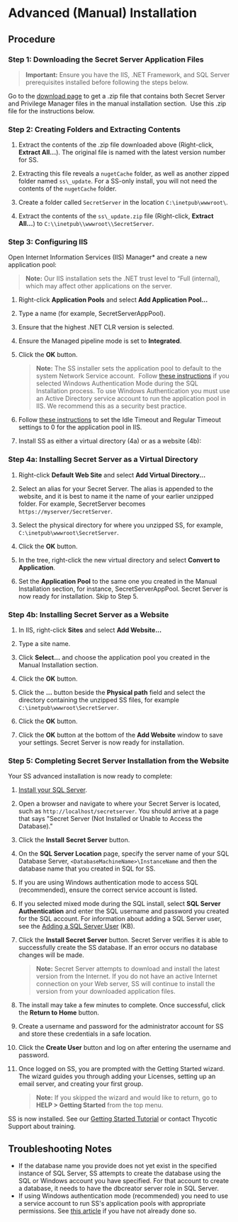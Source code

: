 [title]: # (Advanced Installation)
[tags]: # (Install)
[priority]: # (1000)

# Advanced (Manual) Installation

## Procedure

### Step 1: Downloading the Secret Server Application Files

> **Important:** Ensure you have the IIS, .NET Framework, and SQL Server prerequisites installed before following the steps below.

Go to the [download page](https://thycotic.force.com/support/s/download-onprem) to get a .zip file that contains both Secret Server and Privilege Manager files in the manual installation section.  Use this .zip file for the instructions below.

### Step 2: Creating Folders and Extracting Contents

1. Extract the contents of the .zip file downloaded above (Right-click, **Extract All\...**). The original file is named with the latest version number for SS.

1. Extracting this file reveals a `nugetCache` folder, as well as another zipped folder named `ss\_update`. For a SS-only install, you will not need the contents of the `nugetCache` folder.

1. Create a folder called `SecretServer` in the location `C:\inetpub\wwwroot\`.

1. Extract the contents of the `ss\_update.zip` file (Right-click, **Extract All\...**) to `C:\\inetpub\\wwwroot\\SecretServer`.

### Step 3: Configuring IIS

Open Internet Information Services (IIS) Manager* and create a new application pool:

> **Note:** Our IIS installation sets the .NET trust level to “Full (internal), which may affect other applications on the server.

1. Right-click **Application Pools** and select **Add Application Pool\...**

1. Type a name (for example, SecretServerAppPool).

1. Ensure that the highest .NET CLR version is selected.

1. Ensure the Managed pipeline mode is set to **Integrated**.

1. Click the **OK** button.

   > **Note:** The SS installer sets the application pool to default to the system Network Service account.  Follow [these instructions](https://thycotic.force.com/support/s/article/Best-Adv-Install-Using-a-Service-Account-to-Run-IIS-App-Pool-and-SQL-DB) if you selected Windows Authentication Mode during the SQL Installation process. To use Windows Authentication you must use an Active Directory service account to run the application pool in IIS. We recommend this as a security best practice.

1. Follow [these instructions](https://thycotic.force.com/support/s/article/Changing-IIS-to-not-stop-worker-process-in-IIS-7-and-8) to set the Idle Timeout and Regular Timeout settings to 0 for the application pool in IIS.

1. Install SS as either a virtual directory (4a) or as a website (4b):

### Step 4a: Installing Secret Server as a Virtual Directory

1. Right-click **Default Web Site** and select **Add Virtual Directory...**

1. Select an alias for your Secret Server. The alias is appended to the website, and it is best to name it the name of your earlier unzipped folder. For example, SecretServer becomes `https://myserver/SecretServer`.

1. Select the physical directory for where you unzipped SS, for example, `C:\inetpub\wwwroot\SecretServer`.

1. Click the **OK** button.

1. In the tree, right-click the new virtual directory and select **Convert to Application**.

1. Set the **Application Pool** to the same one you created in the Manual Installation section, for instance, SecretServerAppPool. Secret Server is now ready for installation. Skip to Step 5.


### Step 4b: Installing Secret Server as a Website

1. In IIS, right-click **Sites** and select **Add Website...**

1. Type a site name.

1. Click **Select...** and choose the application pool you created in the Manual Installation section.

1. Click the **OK** button.

1. Click the **...** button beside the **Physical path** field and select the directory containing the unzipped SS files, for example `C:\inetpub\wwwroot\SecretServer`.

1. Click the **OK** button.

1. Click the **OK** button at the bottom of the **Add Website** window to save your settings. Secret Server is now ready for installation.

### Step 5: Completing Secret Server Installation from the Website

Your SS advanced installation is now ready to complete:

1. [Install your SQL Server](../installing-sql-server/index.md).

1. Open a browser and navigate to where your Secret Server is located, such as `http://localhost/secretserver`. You should arrive at a page that says "Secret Server (Not Installed or Unable to Access the Database)."

1. Click the **Install** **Secret Server** button.

1. On the **SQL Server Location** page, specify the server name of your SQL Database Server, `<DatabaseMachineName>\InstanceName` and then the database name that you created in SQL for SS.

1. If you are using Windows authentication mode to access SQL (recommended), ensure the correct service account is listed.

1. If you selected mixed mode during the SQL install, select **SQL Server Authentication** and enter the SQL username and password you created for the SQL account. For information about adding a SQL Server user, see the [Adding a SQL Server User](https://thycotic.force.com/support/s/article/Adv-Install-SQL-2016) (KB).

1. Click the **Install Secret Server** button. Secret Server verifies it is able to successfully create the SS database. If an error occurs no database changes will be made.

    > **Note:** Secret Server attempts to download and install the latest version from the Internet. If you do not have an active Internet connection on your Web server, SS will continue to install the version from your downloaded application files.

1. The install may take a few minutes to complete. Once successful, click the **Return to Home** button.

1. Create a username and password for the administrator account for SS and store these credentials in a safe location.

1. Click the **Create User** button and log on after entering the username and password.

1. Once logged on SS, you are prompted with the Getting Started wizard. The wizard guides you through adding your Licenses, setting up an email server, and creating your first group.

    > **Note:** If you skipped the wizard and would like to return, go to **HELP \> Getting Started** from the top menu.

SS is now installed. See our [Getting Started Tutorial](../../../getting-started-tutorial/index.md) or contact Thycotic Support about training.

## Troubleshooting Notes

-   If the database name you provide does not yet exist in the specified instance of SQL Server, SS attempts to create the database using the SQL or Windows account you have specified. For that account to create a database, it needs to have the dbcreator server role in SQL Server.
-   If using Windows authentication mode (recommended) you need to use a service account to run SS's application pools with appropriate permissions. See [this article](https://thycotic.force.com/support/s/article/Best-Adv-Install-Using-a-Service-Account-to-Run-IIS-App-Pool-and-SQL-DB) if you have not already done so.